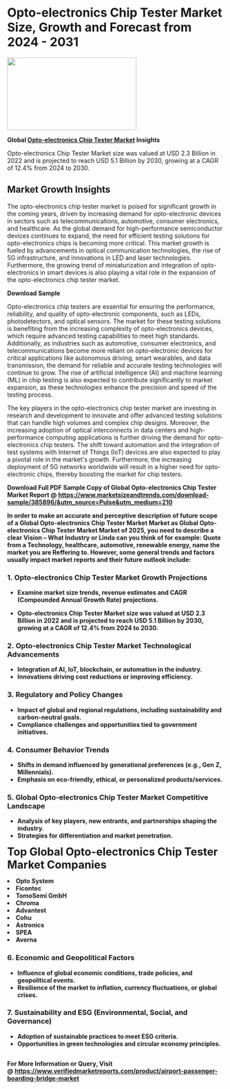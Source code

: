 <H1>Opto-electronics Chip Tester Market Size, Growth and Forecast from 2024 - 2031</H1><img class="aligncenter size-medium wp-image-584254" src="https://thirdeyenews.in/wp-content/uploads/2024/09/Global-Market-Research-300x168.jpeg" alt="" width="300" height="168" /><p><strong>Global&nbsp;<a href="https://www.marketsizeandtrends.com/download-sample/385896/&amp;utm_source=Pulse&amp;utm_medium=210">Opto-electronics Chip Tester Market</a> Insights</strong></p><p>Opto-electronics Chip Tester Market size was valued at USD 2.3 Billion in 2022 and is projected to reach USD 5.1 Billion by 2030, growing at a CAGR of 12.4% from 2024 to 2030.</p><p><h2>Market Growth Insights</h2> <p>The opto-electronics chip tester market is poised for significant growth in the coming years, driven by increasing demand for opto-electronic devices in sectors such as telecommunications, automotive, consumer electronics, and healthcare. As the global demand for high-performance semiconductor devices continues to expand, the need for efficient testing solutions for opto-electronics chips is becoming more critical. This market growth is fueled by advancements in optical communication technologies, the rise of 5G infrastructure, and innovations in LED and laser technologies. Furthermore, the growing trend of miniaturization and integration of opto-electronics in smart devices is also playing a vital role in the expansion of the opto-electronics chip tester market.</p> <p><strong>Download Sample</strong></p> <p>Opto-electronics chip testers are essential for ensuring the performance, reliability, and quality of opto-electronic components, such as LEDs, photodetectors, and optical sensors. The market for these testing solutions is benefiting from the increasing complexity of opto-electronics devices, which require advanced testing capabilities to meet high standards. Additionally, as industries such as automotive, consumer electronics, and telecommunications become more reliant on opto-electronic devices for critical applications like autonomous driving, smart wearables, and data transmission, the demand for reliable and accurate testing technologies will continue to grow. The rise of artificial intelligence (AI) and machine learning (ML) in chip testing is also expected to contribute significantly to market expansion, as these technologies enhance the precision and speed of the testing process.</p> <p>The key players in the opto-electronics chip tester market are investing in research and development to innovate and offer advanced testing solutions that can handle high volumes and complex chip designs. Moreover, the increasing adoption of optical interconnects in data centers and high-performance computing applications is further driving the demand for opto-electronics chip testers. The shift toward automation and the integration of test systems with Internet of Things (IoT) devices are also expected to play a pivotal role in the market's growth. Furthermore, the increasing deployment of 5G networks worldwide will result in a higher need for opto-electronic chips, thereby boosting the market for chip testers.</p> <p><strong></p><p><span class=""><strong>Download Full PDF Sample Copy of Global Opto-electronics Chip Tester Market Report</strong> @ <a href="https://www.marketsizeandtrends.com/download-sample/385896/&amp;utm_source=Pulse&amp;utm_medium=210" target="_blank">https://www.marketsizeandtrends.com/download-sample/385896/&amp;utm_source=Pulse&amp;utm_medium=210</a></span></p><p>In order to make an accurate and perceptive description of future scope of a Global&nbsp;Opto-electronics Chip Tester Market Market as Global&nbsp;Opto-electronics Chip Tester Market Market of 2025, you need to describe a clear Vision &ndash; What Industry or Linda can you think of for example: Quote from a Technology, healthcare, automotive, renewable energy, name the market you are Reffering to. However, some general trends and factors usually impact market reports and their future outlook include:</p><h3>1.&nbsp;<strong>Opto-electronics Chip Tester Market Growth Projections</strong></h3><ul><li>Examine market size trends, revenue estimates and CAGR (Compounded Annual Growth Rate) projections.</li><li><p>Opto-electronics Chip Tester Market size was valued at USD 2.3 Billion in 2022 and is projected to reach USD 5.1 Billion by 2030, growing at a CAGR of 12.4% from 2024 to 2030.</p></li></ul><h3>2.&nbsp;<strong>Opto-electronics Chip Tester Market Technological Advancements</strong></h3><ul><li>Integration of AI, IoT, blockchain, or automation in the industry.</li><li>Innovations driving cost reductions or improving efficiency.</li></ul><h3>3.&nbsp;<strong>Regulatory and Policy Changes</strong></h3><ul><li>Impact of global and regional regulations, including sustainability and carbon-neutral goals.</li><li>Compliance challenges and opportunities tied to government initiatives.</li></ul><h3>4.&nbsp;<strong>Consumer Behavior Trends</strong></h3><ul><li>Shifts in demand influenced by generational preferences (e.g., Gen Z, Millennials).</li><li>Emphasis on eco-friendly, ethical, or personalized products/services.</li></ul><h3>5.&nbsp;<strong>Global Opto-electronics Chip Tester Market Competitive Landscape</strong></h3><ul><li>Analysis of key players, new entrants, and partnerships shaping the industry.</li><li>Strategies for differentiation and market penetration.</li></ul><p data-pm-slice="1 1 []"><span style="color: inherit; font-family: inherit; font-size: 25px;">Top Global Opto-electronics Chip Tester Market Companies</span></p><div class="" data-test-id=""><p><li>Opto System</li><li> Ficontec</li><li> TomoSemi GmbH</li><li> Chroma</li><li> Advantest</li><li> Cohu</li><li> Astronics</li><li> SPEA</li><li> Averna</li></p></div><h3>6.&nbsp;<strong>Economic and Geopolitical Factors</strong></h3><ul><li>Influence of global economic conditions, trade policies, and geopolitical events.</li><li>Resilience of the market to inflation, currency fluctuations, or global crises.</li></ul><h3>7.&nbsp;<strong>Sustainability and ESG (Environmental, Social, and Governance)</strong></h3><ul><li>Adoption of sustainable practices to meet ESG criteria.</li><li>Opportunities in green technologies and circular economy principles.</li></ul><h2><strong style="font-size: 14px;">For More Information or Query, Visit @&nbsp;</strong><a style="background-color: #ffffff; font-size: 14px;" href="https://www.marketsizeandtrends.com/report/opto-electronics-chip-tester-market/" target="_blank">https://www.verifiedmarketreports.com/product/airport-passenger-boarding-bridge-market</a></h2>
